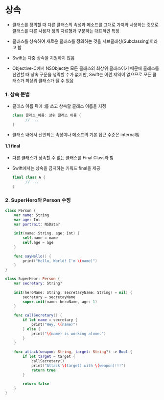 # 상속

- 클래스를 정의할 때 다른 클래스의 속성과 메소드를 그대로 가져와 사용하는 것으로 클래스를 다른 사용자 정의 자료형과 구분하는 대표적인 특징

- 클래스를 상속하여 새로운 클래스를 정의하는 것을 서브클래싱(Subclassing)이라고 함

- Swift는 다중 상속을 지원하지 않음

- Objective-C에서 NSObject는 모든 클래스의 최상위 클래스이기 때문에 클래스를 선언할 때 상속 구문을 생략할 수가 없지만, Swift는 이런 제약이 없으므로 모든 클래스가 최상위 클래스가 될 수 있음



### 1. 상속 문법

- 클래스 이름 뒤에 :를 쓰고 상속할 클래스 이름을 지정

  ```swift
  class 클래스_이름: 상위 클래스 이름 {
    	// ...
  }
  ```

- 클래스 내에서 선언되는 속성이나 메소드의 기본 접근 수준은 internal임



#### 1.1 final

- 다른 클래스가 상속할 수 없는 클래스를 Final Class라 함

- Swift에서는 상속을 금지하는 키워드 final을 제공

  ```swift
  final class A {
    	// ...
  }
  ```

  

### 2. SuperHero와 Person 수정

```swift
class Person {
  	var name: String
  	var age: Int
  	var portrait: NSData?
  
  	init(name: String, age: Int) {
      	self.name = name
      	self.age = age
    }
  
  	func sayHello() {
      	print("Hello, World! I'm \(name)")
    }
}

class SuperHeor: Person {
  	var secretary: String?
  
  	init(heroName: String, secretaryName: String? = nil) {
      	secretary = secretayName
      	super.init(name: heroName, age:-1)
    }
  
  	func callSecretary() {
      	if let name = secretary {
          	print("Hey, \(name)")
        } else {
          	print("\(name) is working alone.")
        }
    }
  
  	func attack(weapon: String, target: String?) -> Bool {
      	if let target = target {
          	callSecretary()
          	print("Attack \(target) with \(weapon)!!!")
          	return true
        }
      
      	return false
    }
}
```

